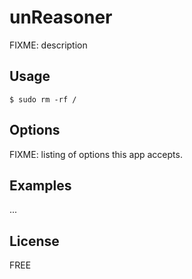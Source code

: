 # unReasoner

FIXME: description

## Usage

    $ sudo rm -rf /

## Options

FIXME: listing of options this app accepts.

## Examples

...

## License

FREE
